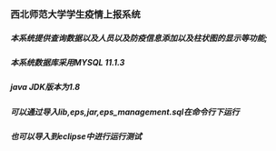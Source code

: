 ### 西北师范大学学生疫情上报系统<br>
   #####   本系统提供查询数据以及人员以及防疫信息添加以及柱状图的显示等功能;<br>
   #####   本系统数据库采用MYSQL 11.1.3<br>
   #####   java JDK版本为1.8<br>
   #####   可以通过导入lib,eps,jar,eps_management.sql在命令行下运行<br>
   #####   也可以导入到eclipse中进行运行测试<br>

